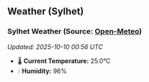 ## Weather (Sylhet)

<!-- WEATHER-START -->
### Sylhet Weather (Source: [Open-Meteo](https://open-meteo.com))
_Updated: 2025-10-10 00:56 UTC_
* 🌡️ **Current Temperature:** 25.0°C
* 💧 **Humidity:** 96%
<!-- WEATHER-END -->











































































